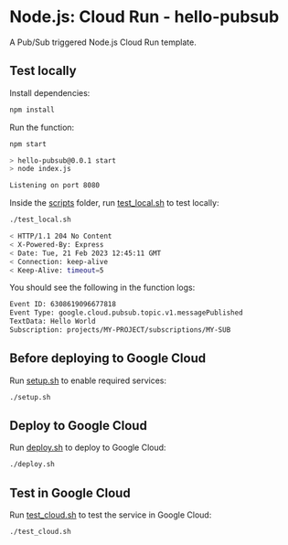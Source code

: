 # Node.js: Cloud Run - hello-pubsub

 A Pub/Sub triggered Node.js Cloud Run template.

## Test locally

Install dependencies:

```sh
npm install
```

Run the function:

```sh
npm start

> hello-pubsub@0.0.1 start
> node index.js

Listening on port 8080
```

Inside the [scripts](scripts) folder, run [test_local.sh](scripts/test.sh) to
test locally:

```sh
./test_local.sh

< HTTP/1.1 204 No Content
< X-Powered-By: Express
< Date: Tue, 21 Feb 2023 12:45:11 GMT
< Connection: keep-alive
< Keep-Alive: timeout=5
```

You should see the following in the function logs:

```sh
Event ID: 6308619096677818
Event Type: google.cloud.pubsub.topic.v1.messagePublished
TextData: Hello World
Subscription: projects/MY-PROJECT/subscriptions/MY-SUB
```

## Before deploying to Google Cloud

Run [setup.sh](scripts/setup.sh) to enable required services:

```sh
./setup.sh
```

## Deploy to Google Cloud

Run [deploy.sh](scripts/deploy.sh) to deploy to Google Cloud:

```sh
./deploy.sh
```

## Test in Google Cloud

Run [test_cloud.sh](scripts/test_cloud.sh) to test the service in Google Cloud:

```sh
./test_cloud.sh
```
